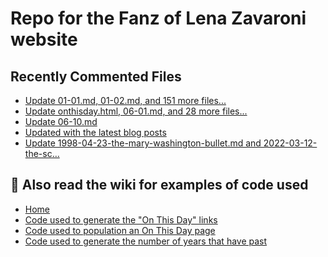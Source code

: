 # Repo for the Fanz of Lena Zavaroni website

## Recently Commented Files
<!-- BLOG-POST-LIST:START -->
- [Update 01-01.md, 01-02.md, and 151 more files...](https://github.com/FanzOfLenaZavaroni/fanzoflenazavaroni.github.io/commit/7e6f910cd599c54682244a85698af4d06dabf4e4)
- [Update onthisday.html, 06-01.md, and 28 more files...](https://github.com/FanzOfLenaZavaroni/fanzoflenazavaroni.github.io/commit/ed8137a8b969b09a369215d54c734569822c7044)
- [Update 06-10.md](https://github.com/FanzOfLenaZavaroni/fanzoflenazavaroni.github.io/commit/3bed33697577ee03157a1dd3e2df8f813e147263)
- [Updated with the latest blog posts](https://github.com/FanzOfLenaZavaroni/fanzoflenazavaroni.github.io/commit/2a3c64d51d80f925f30795f756f74cbdb2d353fc)
- [Update 1998-04-23-the-mary-washington-bullet.md and 2022-03-12-the-sc…](https://github.com/FanzOfLenaZavaroni/fanzoflenazavaroni.github.io/commit/137f684f9d1717e6f53c9fba4c1fb4968648462b)
<!-- BLOG-POST-LIST:END -->

## :notebook: Also read the wiki for examples of code used
* [Home](https://github.com/FanzOfLenaZavaroni/fanzoflenazavaroni.github.io/wiki)
* [Code used to generate the "On This Day" links](https://github.com/FanzOfLenaZavaroni/fanzoflenazavaroni.github.io/wiki/On-This-Day-Code)
* [Code used to population an On This Day page](https://github.com/FanzOfLenaZavaroni/fanzoflenazavaroni.github.io/wiki/Code-used-to-population-an-On-This-Day-page)
* [Code used to generate the number of years that have past](https://github.com/FanzOfLenaZavaroni/fanzoflenazavaroni.github.io/wiki/Number-of-years-gone-by-code)
